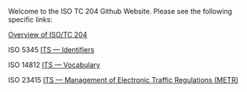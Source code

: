 Welcome to the ISO TC 204 Github Website. Please see the following specific links:

[Overview of ISO/TC 204](tc204.md)

ISO 5345 [ITS — Identifiers](https://iso-tc204.github.io/iso5345/)

ISO 14812 [ITS — Vocabulary](https://iso-tc204.github.io/iso14812/)

ISO 23415 [ITS — Management of Electronic Traffic Regulations (METR)](https://iso-tc204.github.io/iso24315/)
